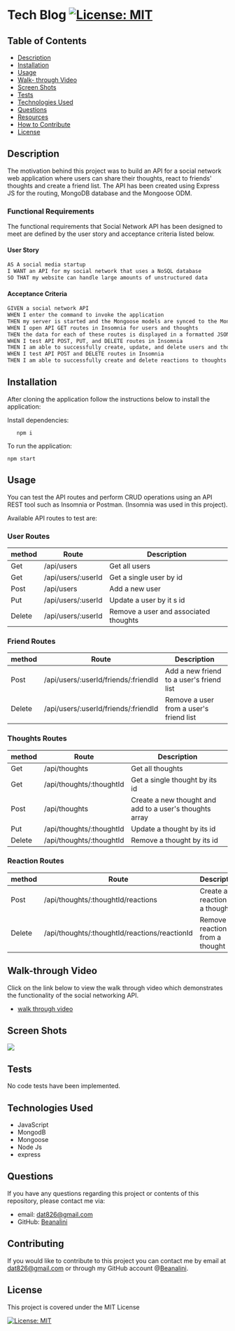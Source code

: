 # Tech Blog [![License: MIT](https://img.shields.io/badge/License-MIT-yellow.svg)](https://opensource.org/licenses/MIT)  
  
  ## Table of Contents  
  * [Description](#description)
  * [Installation](#installation)
  * [Usage](#usage)
  * [Walk- through Video](#walkthru-video)
  * [Screen Shots](#screen-shots)
  * [Tests](#tests)
  * [Technologies Used](#technologies-used)  
  * [Questions](#questions)
  * [Resources](#resources)
  * [How to Contribute](#How-to-Contribute)   
  * [License](#license)
  
  ## Description



The motivation behind this project was to build an API for a social network web application where users can share their thoughts, react to friends' thoughts and create a friend list. The API has been created using Express JS for the routing, MongoDB database and the Mongoose ODM.
  
       
  ### Functional Requirements

  The functional requirements that Social Network API has been designed to meet are defined by the user story and acceptance criteria listed below.  

  #### User Story

```md
AS A social media startup
I WANT an API for my social network that uses a NoSQL database
SO THAT my website can handle large amounts of unstructured data
```
 

#### Acceptance Criteria

```md
GIVEN a social network API
WHEN I enter the command to invoke the application
THEN my server is started and the Mongoose models are synced to the MongoDB database
WHEN I open API GET routes in Insomnia for users and thoughts
THEN the data for each of these routes is displayed in a formatted JSON
WHEN I test API POST, PUT, and DELETE routes in Insomnia
THEN I am able to successfully create, update, and delete users and thoughts in my database
WHEN I test API POST and DELETE routes in Insomnia
THEN I am able to successfully create and delete reactions to thoughts and add and remove friends to a user’s friend list
```

  ## Installation
  
  After cloning the application follow the instructions below to install the application:

    
  Install dependencies:

       npm i

  To run the application:

    npm start
  

 ## Usage

  You can test the API routes and perform CRUD operations using an API REST tool such as Insomnia or Postman. (Insomnia was used in this project).

  Available API routes to test are:

  ### User Routes

  |method| Route| Description|
  | --- | --- | --- |
  |Get | /api/users | Get all users|
  |Get| /api/users/:userId| Get a single user by id|
  |Post| /api/users | Add a new user|
  |Put| /api/users/:userId| Update a user by it s id|
  |Delete| /api/users/:userId| Remove a user and associated thoughts|
  
  ### Friend Routes 

  |method| Route| Description|
  | --- | --- | --- |
 |Post| /api/users/:userId/friends/:friendId| Add a new friend to a user's friend list|
 |Delete| /api/users/:userId/friends/:friendId|Remove a user from a user's friend list|

  ### Thoughts Routes

  |method| Route| Description|
  | --- | --- | --- |
  |Get| /api/thoughts| Get all thoughts|
  |Get| /api/thoughts/:thoughtId| Get a single thought by its id
  |Post| /api/thoughts| Create a new thought and add to a user's thoughts array|
  |Put| /api/thoughts/:thoughtId| Update a thought by its id|
  |Delete| /api/thoughts/:thoughtId| Remove a thought by its id|

  ### Reaction Routes

  |method| Route| Description|
  | --- | --- | --- |
  |Post| /api/thoughts/:thoughtId/reactions| Create a reaction to a thought|
  |Delete| /api/thoughts/:thoughtId/reactions/reactionId| Remove a reaction from a thought|






  
  
 ## Walk-through Video

   Click on the link below to view the walk through video which demonstrates the functionality of the social networking API.

   - [walk through video]()

   

  ## Screen Shots

 ![](./assets/images/)

 

  ## Tests
  No code tests have been implemented.

  ## Technologies Used
  - JavaScript
  - MongodB
  - Mongoose
  - Node Js  
  - express
  
    
 
  ## Questions
  If you have any questions regarding this project or contents of this repository, please contact me via:
  
  - email: dat826@gmail.com
  - GitHub: [Beanalini](https://github.com/Beanalini)  


  
  ## Contributing
  If you would like to contribute to this project you can contact me by email at dat826@gmail.com or through my GitHub account   @[Beanalini](https://github.com/Beanalini).
  

  ## License
  This project is covered under the MIT License  
  
  [![License: MIT](https://img.shields.io/badge/License-MIT-yellow.svg)](https://opensource.org/licenses/MIT) 
  